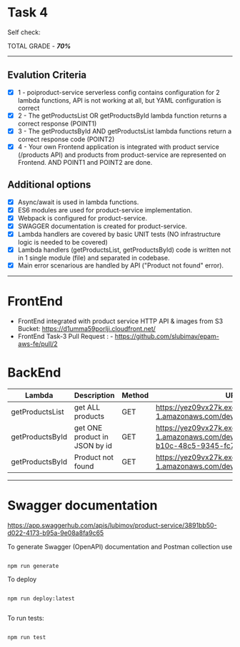 # **Task 4**

Self check:

TOTAL GRADE - _**70%**_

---

## **Evalution Criteria**

- [x] 1 - poiproduct-service serverless config contains configuration for 2 lambda functions, API is not working at all, but YAML configuration is correct
- [x] 2 - The getProductsList OR getProductsById lambda function returns a correct response (POINT1)
- [x] 3 - The getProductsById AND getProductsList lambda functions return a correct response code (POINT2)
- [x] 4 - Your own Frontend application is integrated with product service (/products API) and products from product-service are represented on Frontend. AND POINT1 and POINT2 are done.

## **Additional options**

- [x] Async/await is used in lambda functions.
- [x] ES6 modules are used for product-service implementation.
- [x] Webpack is configured for product-service.
- [x] SWAGGER documentation is created for product-service.
- [x] Lambda handlers are covered by basic UNIT tests (NO infrastructure logic is needed to be covered)
- [x] Lambda handlers (getProductsList, getProductsById) code is written not in 1 single module (file) and separated in codebase.
- [x] Main error scenarious are handled by API ("Product not found" error).

---

# **FrontEnd**

- FrontEnd integrated with product service HTTP API & images from S3 Bucket: https://d1umma59porlji.cloudfront.net/
- FrontEnd Task-3 Pull Request : - https://github.com/slubimav/epam-aws-fe/pull/2

# **BackEnd**

| Lambda          | Description                   | Method | URL                                                                                                      |
| --------------- | ----------------------------- | ------ | -------------------------------------------------------------------------------------------------------- |
| getProductsList | get ALL products              | GET    | https://yez09vx27k.execute-api.us-east-1.amazonaws.com/dev/products                                      |
| getProductsById | get ONE product in JSON by id | GET    | https://yez09vx27k.execute-api.us-east-1.amazonaws.com/dev/products/7567ec4b-b10c-48c5-9345-fc73c48a80a2 |
| getProductsById | Product not found             | GET    | https://yez09vx27k.execute-api.us-east-1.amazonaws.com/dev/products/777                                  |

---

# **Swagger documentation**

https://app.swaggerhub.com/apis/lubimov/product-service/3891bb50-d022-4173-b95a-9e08a8fa9c65

To generate Swagger (OpenAPI) documentation and Postman collection use

```

npm run generate

```

To deploy

```

npm run deploy:latest


```

To run tests:

```

npm run test

```
